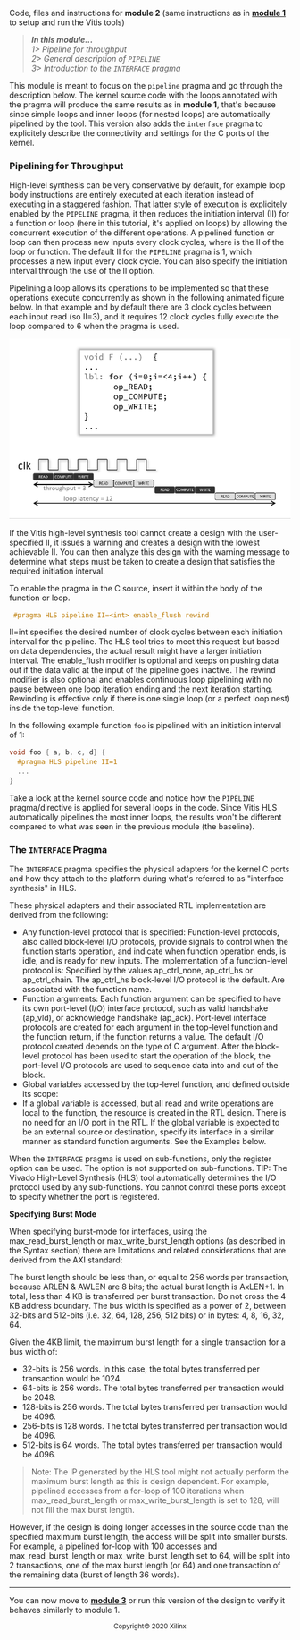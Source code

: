 Code, files and instructions for **module 2** (same instructions as in [<b>module 1</b>](../module1_baseline) to setup and run the Vitis tools)

> **_In this module..._**  
_1> Pipeline for throughput_  
_2> General description of `PIPELINE`_  
_3> Introduction to the `INTERFACE` pragma_

This module is meant to focus on the <code>pipeline</code> pragma and go through the description below.
The kernel source code with the loops annotated with the pragma will produce the same results as in **module 1**, that's because since simple loops and inner loops (for nested loops) are automatically pipelined by the tool. This version also adds the <code>interface</code> pragma to explicitely describe the connectivity and settings for the C ports of the kernel.

### Pipelining for Throughput
High-level synthesis can be very conservative by default, for example loop body instructions are entirely executed at each iteration instead of executing in a staggered fashion.  That latter style of execution is explicitely enabled by the <code>PIPELINE</code> pragma, it then reduces the initiation interval (II) for a function or loop (here in this tutorial, it's applied on loops) by allowing the concurrent execution of the different operations.
A pipelined function or loop can then process new inputs every <N> clock cycles, where <N> is the II of the loop or function. The default II for the <code>PIPELINE</code> pragma is 1, which processes a new input every clock cycle. You can also specify the initiation interval through the use of the II option.

Pipelining a loop allows its operations to be implemented so that these operations execute concurrently as shown in the following animated figure below. In that example and by default there are 3 clock cycles between each input read (so II=3), and it requires 12 clock cycles fully execute the loop compared to 6 when the pragma is used.

![Pipeline](../images/anim_pipeline.gif)

If the Vitis high-level synthesis tool cannot create a design with the user-specified II, it issues a warning and creates a design with the lowest achievable II.
You can then analyze this design with the warning message to determine what steps must be taken to create a design that satisfies the required initiation interval.

To enable the pragma in the C source, insert it within the body of the function or loop.
```cpp
 #pragma HLS pipeline II=<int> enable_flush rewind
```
II=int specifies the desired number of clock cycles between each  initiation interval for the pipeline. The HLS tool tries to meet this request but based on data dependencies, the actual result might have a larger initiation interval. The enable_flush modifier is optional and keeps on pushing data out if the data valid at the input of the pipeline goes inactive. The rewind modifier is also optional and enables continuous loop pipelining with no pause between one loop iteration ending and the next iteration starting. Rewinding is effective only if there is one single loop (or a perfect loop nest) inside the top-level function.

In the following example function <code>foo</code> is pipelined with an initiation interval of 1:
```cpp
void foo { a, b, c, d} {
  #pragma HLS pipeline II=1
  ...
}
```
Take a look at the kernel source code and notice how the <code>PIPELINE</code> pragma/directive is applied for several loops in the code.
Since Vitis HLS automatically pipelines the most inner loops, the results won't be different compared to what was seen in the previous module (the baseline).

### The <code>INTERFACE</code> Pragma

The <code>INTERFACE</code> pragma specifies the physical adapters for the kernel C ports and how they attach to the platform during what's referred to as "interface synthesis" in HLS.

These physical adapters and their associated RTL implementation are derived from the following:

 - Any function-level protocol that is specified: Function-level protocols, also called block-level I/O protocols, provide signals to control when the function starts operation, and indicate when function operation ends, is idle, and is ready for new inputs. The implementation of a function-level protocol is: Specified by the <mode> values ap_ctrl_none, ap_ctrl_hs or ap_ctrl_chain. The ap_ctrl_hs block-level I/O protocol is the default. Are associated with the function name.
 - Function arguments: Each function argument can be specified to have its own port-level (I/O) interface protocol, such as valid handshake (ap_vld), or acknowledge handshake (ap_ack). Port-level interface protocols are created for each argument in the top-level function and the function return, if the function returns a value. The default I/O protocol created depends on the type of C argument. After the block-level protocol has been used to start the operation of the block, the port-level I/O protocols are used to sequence data into and out of the block.
 - Global variables accessed by the top-level function, and defined outside its scope:
 - If a global variable is accessed, but all read and write operations are local to the function, the resource is created in the RTL design. There is no need for an I/O port in the RTL. If the global variable is expected to be an external source or destination, specify its interface in a similar manner as standard function arguments. See the Examples below.

When the <code>INTERFACE</code> pragma is used on sub-functions, only the register option can be used. The <mode> option is not supported on sub-functions.
TIP: The Vivado High-Level Synthesis (HLS) tool automatically determines the I/O protocol used by any sub-functions. You cannot control these ports except to specify whether the port is registered.

**Specifying Burst Mode**

When specifying burst-mode for interfaces, using the max_read_burst_length or max_write_burst_length options (as described in the Syntax section) there are limitations and related considerations that are derived from the AXI standard:

The burst length should be less than, or equal to 256 words per transaction, because ARLEN & AWLEN are 8 bits; the actual burst length is AxLEN+1.
    In total, less than 4 KB is transferred per burst transaction.
    Do not cross the 4 KB address boundary.
    The bus width is specified as a power of 2, between 32-bits and 512-bits (i.e. 32, 64, 128, 256, 512 bits) or in bytes: 4, 8, 16, 32, 64.

Given the 4KB limit, the maximum burst length for a single transaction for a bus width of:

 - 32-bits is 256 words. In this case, the total bytes transferred per transaction would be 1024.
 - 64-bits is 256 words. The total bytes transferred per transaction would be 2048.
 - 128-bits is 256 words. The total bytes transferred per transaction would be 4096.
 - 256-bits is 128 words. The total bytes transferred per transaction would be 4096.
 - 512-bits is 64 words. The total bytes transferred per transaction would be 4096.

> Note: The IP generated by the HLS tool might not actually perform the maximum burst length as this is design dependent. For example, pipelined accesses from a for-loop of 100 iterations when max_read_burst_length or max_write_burst_length is set to 128, will not fill the max burst length.

However, if the design is doing longer accesses in the source code than the specified maximum burst length, the access will be split into smaller bursts. For example, a pipelined for-loop with 100 accesses and max_read_burst_length or max_write_burst_length set to 64, will be split into 2 transactions, one of the max burst length (or 64) and one transaction of the remaining data (burst of length 36 words).

---

You can now move to [<b>module 3</b>](../module3_datatype) or run this version of the design to verify it behaves similarly to module 1.

<p align="center"><sup>Copyright&copy; 2020 Xilinx</sup></p>
